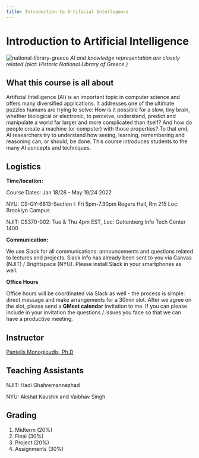 ```yaml
---
title: Introduction to Artificial Intelligence 
---
```


# Introduction to Artificial Intelligence 

![national-library-greece](national-library-greece.jpg)
*AI and knowledge representation are closely related (pict: Historic National Library of Greece.)*


## What this course is all about  

Artificial Intelligence (AI) is an important topic in computer science and offers many diversified applications. It addresses one of the ultimate puzzles humans are trying to solve: How is it possible for a slow, tiny brain, whether biological or electronic, to perceive, understand, predict and manipulate a world far larger and more complicated than itself? And how do people create a machine (or computer) with those properties? To that end, AI researchers try to understand how seeing, learning, remembering and reasoning can, or should, be done. This course introduces students to the many AI concepts and techniques. 

## Logistics

**Time/location:**

Course Dates: Jan 18/28 - May 19/24 2022

NYU: CS-GY-6613-Section I: Fri 5pm-7.30pm Rogers Hall, Rm 215 Loc: Brooklyn Campus

NJIT: CS370-002: Tue & Thu 4pm EST,  Loc: Guttenberg Info Tech Center 1400

**Communication:** 

We use Slack for all communications: announcements and questions related to lectures and projects. Slack info has already been sent to you via Canvas (NJIT) / Brightspace (NYU). Please install Slack in your smartphones as well. 

**Office Hours**

Office hours will be coordinated via Slack as well - the process is simple: direct message and make arrangements for a 30min slot. After we agree on the slot, please send a **GMeet calendar** invitation to me. If you can please include in your invitation the questions / issues you face so that we can have a productive meeting. 

## Instructor

[Pantelis Monogioudis, Ph.D](https://www.linkedin.com/in/pantelis/)


## Teaching Assistants

NJIT: Hadi Ghahremannezhad

NYU: Akshat Kaushik and Vaibhav Singh.

## Grading

1. Midterm (20%)
2. Final (30%)
3. Project (20%)
4. Assignments (30%)
